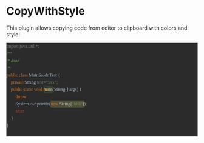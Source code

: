 # CopyWithStyle
This plugin allows copying code from editor to clipboard with colors and style!
<html>
<div>
<style>
div{background-color:#2b2b2b;}
.line{font-size:12px;color:#a9b7c6;line-height:1.0;font-family:Monospaced,serif;padding:0;margin:0;height:19px;}
.span{overflow:hidden;position:relative;display:inline-block;line-height:19px;white-space:pre-wrap;padding:0;margin:0;vertical-align:top;height:19px;}
/* layer:100  */
.style_0{color:#6a8759;}
.style_1{color:#629755;font-style:oblique;}
.style_2{color:#cc7832;}
/* layer:3000  */
.style_3{color:#a9b7c6;}
.style_4{color:#ffc66d;}
.style_5:before{font-size:5px;width:100%;position:absolute;color:#659c6b;top:63.1578947368421%;content:"~~~~~~~~~~~~~~~~~~~~~~~~~~~~~~~~~~~~~~~~~~~~~~~~~~~~~~~~~~~~~~~~~~~~~~~~~~~~~~~~~~~~~~~~~~~~~~~~~~~~~~~~~~~~~~~~~~~~~~~~~~~~~~~~~~~~~~~~~~~~~~~~~~~~~~~~~~~~~~~~~~~~~~~~~~~~~~~~~~~~~~~~~~~~~~~~~~~~~~~~~~~~~~~~~~~~~~~~~~~~~~~~~~~~~~~~~~~~~~~~~~~~~~~~~~~~~~~~~~~~~~~~~~~~~~~~~~~~~~~~~~~~~~~~~~~~~~~~~~~~~~~~~~~~~~~~~~~~~~~~~~~~~~~~~~~~~~~~~~~~~~~~~~~~~~~~~~~~~~~~~~~~~~~~~~~~~~~~~~~~~~~~~~~~~~~~~~~~~~~~~~~~~~~~~~~~~~~~~~~~~~~~~~~~~~~~~~~~~~~~~~~~~~~~~~~~~~~~~~~~~~~~~~~~~~~~~~~~~~~~~~~~~~~~~~~~~~~~~~~~";}
.style_6{color:#9876aa;font-style:oblique;}
.style_7{color:#9876aa;}
/* layer:4000  */
.style_8{color:#808080;}
.style_9:before{font-size:5px;width:100%;position:absolute;color:#808080;top:63.1578947368421%;content:"~~~~~~~~~~~~~~~~~~~~~~~~~~~~~~~~~~~~~~~~~~~~~~~~~~~~~~~~~~~~~~~~~~~~~~~~~~~~~~~~~~~~~~~~~~~~~~~~~~~~~~~~~~~~~~~~~~~~~~~~~~~~~~~~~~~~~~~~~~~~~~~~~~~~~~~~~~~~~~~~~~~~~~~~~~~~~~~~~~~~~~~~~~~~~~~~~~~~~~~~~~~~~~~~~~~~~~~~~~~~~~~~~~~~~~~~~~~~~~~~~~~~~~~~~~~~~~~~~~~~~~~~~~~~~~~~~~~~~~~~~~~~~~~~~~~~~~~~~~~~~~~~~~~~~~~~~~~~~~~~~~~~~~~~~~~~~~~~~~~~~~~~~~~~~~~~~~~~~~~~~~~~~~~~~~~~~~~~~~~~~~~~~~~~~~~~~~~~~~~~~~~~~~~~~~~~~~~~~~~~~~~~~~~~~~~~~~~~~~~~~~~~~~~~~~~~~~~~~~~~~~~~~~~~~~~~~~~~~~~~~~~~~~~~~~~~~~~~~~~~";}
.style_10{background-color:#52503a;}
/* layer:5000  */
.style_11:before{font-size:5px;width:100%;position:absolute;color:#bc3f3c;top:63.1578947368421%;content:"~~~~~~~~~~~~~~~~~~~~~~~~~~~~~~~~~~~~~~~~~~~~~~~~~~~~~~~~~~~~~~~~~~~~~~~~~~~~~~~~~~~~~~~~~~~~~~~~~~~~~~~~~~~~~~~~~~~~~~~~~~~~~~~~~~~~~~~~~~~~~~~~~~~~~~~~~~~~~~~~~~~~~~~~~~~~~~~~~~~~~~~~~~~~~~~~~~~~~~~~~~~~~~~~~~~~~~~~~~~~~~~~~~~~~~~~~~~~~~~~~~~~~~~~~~~~~~~~~~~~~~~~~~~~~~~~~~~~~~~~~~~~~~~~~~~~~~~~~~~~~~~~~~~~~~~~~~~~~~~~~~~~~~~~~~~~~~~~~~~~~~~~~~~~~~~~~~~~~~~~~~~~~~~~~~~~~~~~~~~~~~~~~~~~~~~~~~~~~~~~~~~~~~~~~~~~~~~~~~~~~~~~~~~~~~~~~~~~~~~~~~~~~~~~~~~~~~~~~~~~~~~~~~~~~~~~~~~~~~~~~~~~~~~~~~~~~~~~~~~~";}
.style_12{color:#bc3f3c;}
/* layer:5500  */
.style_13{background-color:#344134;}
</style>
<div>
<p class="line">
<span class="span  style_2 style_8 style_9">import</span><span class="span  style_8 style_9"> </span><span class="span  style_3 style_8 style_9">java.util</span><span class="span  style_8 style_9">.*</span><span class="span  style_2 style_8 style_9">;</span><span class="span "></span></p>
<p class="line">
<span class="span  style_1">/**</span></p>
<p class="line">
<span class="span  style_1"> * </span><span class="span  style_1 style_5">dsad</span><span class="span  style_1"></span></p>
<p class="line">
<span class="span  style_1"> */</span><span class="span "></span></p>
<p class="line">
<span class="span  style_2">public</span><span class="span "> </span><span class="span  style_2">class</span><span class="span "> </span><span class="span  style_3">Main</span><span class="span  style_3 style_5">Sasdn</span><span class="span  style_3">Test</span><span class="span "> {</span></p>
<p class="line">
<span class="span ">    </span><span class="span  style_2">private</span><span class="span "> </span><span class="span  style_3">String</span><span class="span "> </span><span class="span  style_7 style_8 style_9">test</span><span class="span ">=</span><span class="span  style_0">&quot;xxx&quot;</span><span class="span  style_2">;</span><span class="span "></span></p>
<p class="line">
<span class="span ">    </span><span class="span  style_2">public</span><span class="span "> </span><span class="span  style_2">static</span><span class="span "> </span><span class="span  style_2">void</span><span class="span "> </span><span class="span  style_4 style_13">main</span><span class="span ">(</span><span class="span  style_3">String</span><span class="span ">[] args) {</span></p>
<p class="line">
<span class="span ">        </span><span class="span  style_2">throw</span><span class="span "></span></p>
<p class="line">
<span class="span ">        </span><span class="span  style_3 style_11">System</span><span class="span  style_11">.</span><span class="span  style_6 style_11">out</span><span class="span  style_11">.println(</span><span class="span  style_2 style_10 style_11">new</span><span class="span  style_10 style_11"> String(</span><span class="span  style_0 style_10 style_11">&quot;hhh&quot;</span><span class="span  style_10 style_11">)</span><span class="span  style_11">)</span><span class="span  style_2">;</span><span class="span "></span></p>
<p class="line">
<span class="span ">        </span><span class="span  style_12">xxxx</span><span class="span "></span></p>
<p class="line">
<span class="span ">    }</span></p>
<p class="line">
<span class="span ">}</span></p>
<p class="line">
<span class="span "></span></p>
</div>
</div>
</html>
